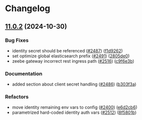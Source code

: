 # Changelog

## [11.0.2](https://github.com/camunda/camunda-platform-helm/compare/camunda-platform-8.6-v11.0.1...camunda-platform-8.6-11.0.2) (2024-10-30)


### Bug Fixes

* identity secret should be referenced ([#2487](https://github.com/camunda/camunda-platform-helm/issues/2487)) ([f1d9262](https://github.com/camunda/camunda-platform-helm/commit/f1d92628f0bf5c2dae75d048bc94713f0d9f076a))
* set optimize global elasticsearch prefix ([#2491](https://github.com/camunda/camunda-platform-helm/issues/2491)) ([2805de0](https://github.com/camunda/camunda-platform-helm/commit/2805de0a10dfff30f511b8c7a96d9d9da2e1e941))
* zeebe gateway incorrect rest ingress path  ([#2516](https://github.com/camunda/camunda-platform-helm/issues/2516)) ([c9f6e3b](https://github.com/camunda/camunda-platform-helm/commit/c9f6e3bb387a5dc7d70e7746761def4ff64245b4))


### Documentation

* added section about client secret handling ([#2486](https://github.com/camunda/camunda-platform-helm/issues/2486)) ([b303f3a](https://github.com/camunda/camunda-platform-helm/commit/b303f3a99d876473cf6ee349dc477ebc70140f07))


### Refactors

* move identity remaining env vars to config ([#2400](https://github.com/camunda/camunda-platform-helm/issues/2400)) ([e6d2cb6](https://github.com/camunda/camunda-platform-helm/commit/e6d2cb660960f6a2815b9045fb14b7613d2e7884))
* parametrized hard-coded identity auth vars ([#2512](https://github.com/camunda/camunda-platform-helm/issues/2512)) ([8f5801b](https://github.com/camunda/camunda-platform-helm/commit/8f5801b866c348c4045ec76341e0de233c27a4d1))
